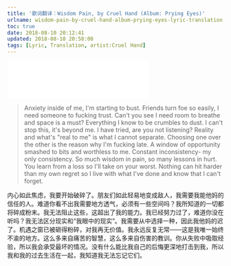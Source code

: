 ```yaml
---
title: '歌词翻译：Wisdom Pain, by Cruel Hand (Album: Prying Eyes)'
urlname: wisdom-pain-by-cruel-hand-album-prying-eyes-lyric-translation
toc: true
date: 2018-08-10 20:12:41
updated: 2018-08-10 20:58:00
tags: [Lyric, Translation, artist:Cruel Hand]
---
```


<iframe frameborder="no" border="0" marginwidth="0" marginheight="0" width=330 height=86 src="//music.163.com/outchain/player?type=2&id=27344440&auto=1&height=66"></iframe>

>Anxiety inside of me, I'm starting to bust. Friends turn foe so easily, I need someone to fucking trust. Can't you see I need room to breathe and space is a must? Everything I know to be crumbles to dust. I can't stop this, it's beyond me. I have tried, are you not listening? Reality and what's "real to me" is what I cannot separate. Choosing one over the other is the reason why I'm fucking late. A window of opportunity smashed to bits and worthless to me. Constant inconsistency- my only consistency. So much wisdom in pain, so many lessons in hurt. You learn from a loss so I'll take on your worst. Nothing can hit harder than my own regret so I live with what I've done and know that I can't forget.

内心如此焦虑，我要开始破碎了。朋友们如此轻易地变成敌人，我需要我能他妈的信任的人。难道你看不出我需要地方透气，必须有一些空间吗？我所知道的一切都将碎成粉末。我无法阻止这些，这超出了我的能力。我已经努力过了，难道你没在听吗？我无法区分现实和“我眼中的现实”。我需要从中选择一种，因此我他妈的迟了。机遇之窗已被砸得粉碎，对我再无价值。我永远反复无常——这是我唯一始终不渝的地方。这么多来自痛苦的智慧，这么多来自伤害的教训。你从失败中吸取经验，所以我会承受最坏的情况。没有什么能比我自己的后悔更深地打击到我，所以我和我的过去生活在一起，我知道我无法忘记它们。

<!--
Friends turn foe... Everything I know to be crumbles to dust一句让我想到了《Hurt》里的这一段：

what have I become?
my sweetest friend
everyone I know
goes away in the end
you could have it all
my empire of dirt
I will let you down
I will make you hurt

Are you not listening是让对方认真听，还是在怀疑对方有没有听？

why I'm fucking late——迟到，or简单的“迟”？

 I'll take on your worst是什么意思？

Nothing can hit harder than my own regret这句让我想到了《Easier to Run》里的这一段：

If I could change I would take back the pain I would
Retrace every wrong move that I made I would
If I could stand up and take the blame I would
If I could take all the shame to the grave I would

以及《What I've Done》：

So let mercy come
And wash away
What I’ve done
I’ll face myself
To cross out
What I’ve become

这个歌词的核心大概就是“破碎”——bust, crumble, smash...
-->
